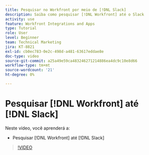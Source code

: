 ```yaml
---
title: Pesquisar no Workfront por meio de [!DNL Slack]
description: Saiba como pesquisar [!DNL Workfront] até o Slack
activity: use
feature: Workfront Integrations and Apps
type: Tutorial
role: User
level: Beginner
team: Technical Marketing
jira: KT-8821
exl-id: cb0ec783-0e2c-498d-a481-63617eddae8e
doc-type: video
source-git-commit: a25a49e59ca483246271214886ea4dc9c10e8d66
workflow-type: tm+mt
source-wordcount: '21'
ht-degree: 0%

---
```


# Pesquisar [!DNL Workfront] até [!DNL Slack]

Neste vídeo, você aprenderá a:

* Pesquisar [!DNL Workfront] até [!DNL Slack]

>[!VIDEO](https://video.tv.adobe.com/v/335121/?quality=12&learn=on)
